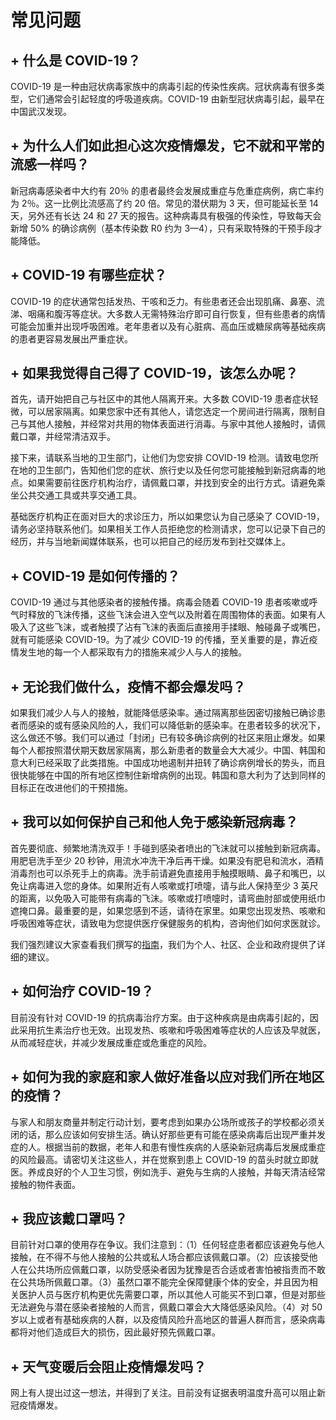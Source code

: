 # **常见问题**

## **+ 什么是 COVID-19？**

COVID-19 是一种由冠状病毒家族中的病毒引起的传染性疾病。冠状病毒有很多类型，它们通常会引起轻度的呼吸道疾病。COVID-19 由新型冠状病毒引起，最早在中国武汉发现。

## **+ 为什么人们如此担心这次疫情爆发，它不就和平常的流感一样吗？**

新冠病毒感染者中大约有 20％ 的患者最终会发展成重症与危重症病例，病亡率约为 2％。这一比例比流感高了约 20 倍。常见的潜伏期为 3 天，但可能延长至 14 天，另外还有长达 24 和 27 天的报告。这种病毒具有极强的传染性，导致每天会新增 50% 的确诊病例（基本传染数 R0 约为 3—4），只有采取特殊的干预手段才能降低。

## **+ COVID-19 有哪些症状？**

COVID-19 的症状通常包括发热、干咳和乏力。有些患者还会出现肌痛、鼻塞、流涕、咽痛和腹泻等症状。大多数人无需特殊治疗即可自行恢复，但有些患者的病情可能会加重并出现呼吸困难。老年患者以及有心脏病、高血压或糖尿病等基础疾病的患者更容易发展出严重症状。

## **+ 如果我觉得自己得了 COVID-19，该怎么办呢？**

首先，请开始把自己与社区中的其他人隔离开来。大多数 COVID-19 患者症状轻微，可以居家隔离。如果您家中还有其他人，请您选定一个房间进行隔离，限制自己与其他人接触，并经常对共用的物体表面进行消毒。与家中其他人接触时，请佩戴口罩，并经常清洁双手。

接下来，请联系当地的卫生部门，让他们为您安排 COVID-19 检测。请致电您所在地的卫生部门，告知他们您的症状、旅行史以及任何您可能接触到新冠病毒的地点。如果需要前往医疗机构治疗，请佩戴口罩，并找到安全的出行方式。请避免乘坐公共交通工具或共享交通工具。

基础医疗机构正在面对巨大的求诊压力，所以如果您认为自己感染了 COVID-19，请务必坚持联系他们。如果相关工作人员拒绝您的检测请求，您可以记录下自己的经历，并与当地新闻媒体联系，也可以把自己的经历发布到社交媒体上。

## **+ COVID-19 是如何传播的？**

COVID-19 通过与其他感染者的接触传播。病毒会随着 COVID-19 患者咳嗽或呼气时释放的飞沫传播，这些飞沫会进入空气以及附着在周围物体的表面。如果有人吸入了这些飞沫，或者触摸了沾有飞沫的表面后直接用手揉眼、触碰鼻子或嘴巴，就有可能感染 COVID-19。为了减少 COVID-19 的传播，至关重要的是，靠近疫情发生地的每一个人都采取有力的措施来减少人与人的接触。

## **+ 无论我们做什么，疫情不都会爆发吗？**

如果我们减少人与人的接触，就能降低感染率。通过隔离那些因密切接触已确诊患者而感染的或有感染风险的人，我们可以降低新的感染率。在患者较多的状况下，这么做还不够。我们可以通过「封闭」已有较多确诊病例的社区来阻止爆发。如果每个人都按照潜伏期天数居家隔离，那么新患者的数量会大大减少。中国、韩国和意大利已经采取了此类措施。中国成功地遏制并扭转了确诊病例增长的势头，而且很快能够在中国的所有地区控制住新增病例的出现。韩国和意大利为了达到同样的目标正在改进他们的干预措施。

## **+ 我可以如何保护自己和他人免于感染新冠病毒？**

首先要彻底、频繁地清洗双手！手碰到感染者喷出的飞沫就可以接触到新冠病毒。用肥皂洗手至少 20 秒钟，用流水冲洗干净后再干燥。如果没有肥皂和流水，酒精消毒剂也可以杀死手上的病毒。洗手前请避免直接用手触摸眼睛、鼻子和嘴巴，以免让病毒进入您的身体。如果附近有人咳嗽或打喷嚏，请与此人保持至少 3 英尺的距离，以免吸入可能带有病毒的飞沫。咳嗽或打喷嚏时，请弯曲肘部或使用纸巾遮掩口鼻。最重要的是，如果您感到不适，请待在家里。如果您出现发热、咳嗽和呼吸困难等症状，请致电为您提供医疗保健服务的机构，咨询他们如何求医就诊。

我们强烈建议大家查看我们撰写的[指南](http://endcoronavirus.org/guidelines)，我们为个人、社区、企业和政府提供了详细的建议。

## **+ 如何治疗 COVID-19？**

目前没有针对 COVID-19 的抗病毒治疗方案。由于这种疾病是由病毒引起的，因此采用抗生素治疗也无效。出现发热、咳嗽和呼吸困难等症状的人应该及早就医，从而减轻症状，并减少发展成重症或危重症的风险。

## **+ 如何为我的家庭和家人做好准备以应对我们所在地区的疫情？**

与家人和朋友商量并制定行动计划，要考虑到如果办公场所或孩子的学校都必须关闭的话，那么应该如何安排生活。确认好那些更有可能在感染病毒后出现严重并发症的人。根据当前的数据，老年人和患有慢性疾病的人感染新冠病毒后发展成重症的风险最高。请密切关注这些人，并在觉察到患上 COVID-19 的苗头时就立即就医。养成良好的个人卫生习惯，例如洗手、避免与生病的人接触，并每天清洁经常接触的物件表面。

## **+ 我应该戴口罩吗？**

目前针对口罩的使用存在争议。我们注意到：（1）任何轻症患者都应该避免与他人接触，在不得不与他人接触的公共或私人场合都应该佩戴口罩。（2）应该接受他人在公共场所应佩戴口罩，以防受感染者因为犹豫是否合适或者害怕被指责而不敢在公共场所佩戴口罩。（3）虽然口罩不能完全保障健康个体的安全，并且因为相关医护人员与医疗机构更优先需要口罩，所以其他人可能买不到口罩，但是对那些无法避免与潜在感染者接触的人而言，佩戴口罩会大大降低感染风险。（4）对 50 岁以上或者有基础疾病的人群，以及疫情风险升高地区的普遍人群而言，感染病毒都将对他们造成巨大的损伤，因此最好预先佩戴口罩。

## **+ 天气变暖后会阻止疫情爆发吗？**

网上有人提出过这一想法，并得到了关注。目前没有证据表明温度升高可以阻止新冠疫情爆发。
